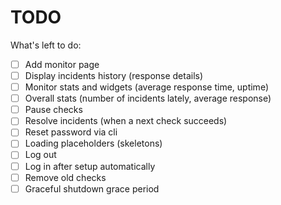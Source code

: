 # TODO

What's left to do:

- [ ] Add monitor page
- [ ] Display incidents history (response details)
- [ ] Monitor stats and widgets (average response time, uptime)
- [ ] Overall stats (number of incidents lately, average response)
- [ ] Pause checks
- [ ] Resolve incidents (when a next check succeeds)
- [ ] Reset password via cli
- [ ] Loading placeholders (skeletons)
- [ ] Log out
- [ ] Log in after setup automatically
- [ ] Remove old checks
- [ ] Graceful shutdown grace period
